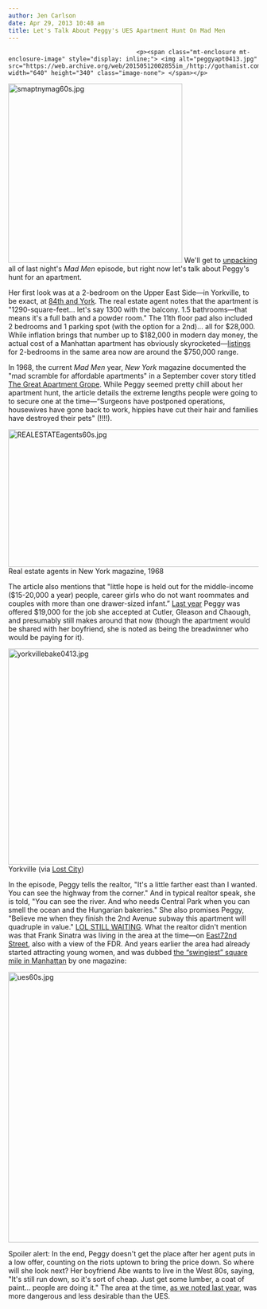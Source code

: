 ```yaml
---
author: Jen Carlson
date: Apr 29, 2013 10:48 am
title: Let's Talk About Peggy's UES Apartment Hunt On Mad Men
---
```


	
										<p><span class="mt-enclosure mt-enclosure-image" style="display: inline;"> <img alt="peggyapt0413.jpg" src="https://web.archive.org/web/20150512002855im_/http://gothamist.com/attachments/arts_jen/peggyapt0413.jpg" width="640" height="340" class="image-none"> </span></p>

<p><span class="mt-enclosure mt-enclosure-image" style="display: inline;"> <img alt="smaptnymag60s.jpg" src="https://web.archive.org/web/20150512002855im_/http://gothamist.com/attachments/arts_jen/smaptnymag60s.jpg" width="350" height="360" class="image-right"> </span>We&apos;ll get to <a href="https://web.archive.org/web/20150512002855/http://gothamist.com/tags/madmenhistory">unpacking</a> all of last night&apos;s <em>Mad Men</em> episode, but right now let&apos;s talk about Peggy&apos;s hunt for an apartment.</p>

<p>Her first look was at a 2-bedroom on the Upper East Side&#x2014;in Yorkville, to be exact, at <a href="https://web.archive.org/web/20150512002855/https://maps.google.com/maps?q=84th+and+york+ny,++ny&amp;ll=40.773636,-73.946786&amp;spn=0.013162,0.031393&amp;hnear=York+Ave+%26+E+84th+St,+New+York,+10028&amp;gl=us&amp;t=h&amp;z=16&amp;layer=c&amp;cbll=40.774612,-73.948078&amp;panoid=yVNKReJYBXsW93-e_UhY6g&amp;cbp=12,218.88,,0,-7.87">84th and York</a>. The real estate agent notes that the apartment is &quot;1290-square-feet... let&apos;s say 1300 with the balcony. 1.5 bathrooms&#x2014;that means it&apos;s a full bath and a powder room.&quot; The 11th floor pad also included 2 bedrooms and 1 parking spot (with the option for a 2nd)... all for $28,000. While inflation brings that number up to $182,000 in modern day money, the actual cost of a Manhattan apartment has obviously skyrocketed&#x2014;<a href="https://web.archive.org/web/20150512002855/http://corcoran.com/nyc/Listings/Display/2577225">listings</a> for 2-bedrooms in the same area now are around the $750,000 range.</p>

<p>In 1968, the current <em>Mad Men</em> year, <em>New York</em> magazine documented the &quot;mad scramble for affordable apartments&quot; in a September cover story titled <a href="https://web.archive.org/web/20150512002855/http://books.google.com/books?id=aMcDAAAAMBAJ&amp;lpg=PA3&amp;ots=0OGfyLMuG6&amp;dq=new%20york%20magazine%20great%20apartment%20grope%201968&amp;pg=PA16#v=onepage&amp;q&amp;f=false">The Great Apartment Grope</a>. While Peggy seemed pretty chill about her apartment hunt, the article details the extreme lengths people were going to to secure one at the time&#x2014;&#x201C;Surgeons have postponed operations, housewives have gone back to work, hippies have cut their hair and families have destroyed their pets&quot; (!!!!). </p>

<p><span class="mt-enclosure mt-enclosure-image" style="display: inline;"> <img alt="REALESTATEagents60s.jpg" src="https://web.archive.org/web/20150512002855im_/http://gothamist.com/attachments/arts_jen/REALESTATEagents60s.jpg" width="640" height="276" class="image-none"> </span><br>
<span class="photo_caption">Real estate agents in New York magazine, 1968</span></p>

<p>The article also mentions that &quot;little hope is held out for the middle-income ($15-20,000 a year) people, career girls who do not want roommates and couples with more than one drawer-sized infant.&#x201D; <a href="https://web.archive.org/web/20150512002855/http://gothamist.com/2012/05/29/mad_men_14.php">Last year</a> Peggy was offered $19,000 for the job she accepted at Cutler, Gleason and Chaough, and presumably still makes around that now (though the apartment would be shared with her boyfriend, she is noted as being the breadwinner who would be paying for it).</p>

<p><span class="mt-enclosure mt-enclosure-image" style="display: inline;"> <img alt="yorkvillebake0413.jpg" src="https://web.archive.org/web/20150512002855im_/http://gothamist.com/attachments/arts_jen/yorkvillebake0413.jpg" width="640" height="434" class="image-none"> </span><br>
<span class="photo_caption">Yorkville (via <a href="https://web.archive.org/web/20150512002855/http://lostnewyorkcity.blogspot.com/2011/06/yesteryears-yorkville.html">Lost City</a>)</span></p>

<p>In the episode, Peggy tells the realtor, &quot;It&apos;s a little farther east than I wanted. You can see the highway from the corner.&quot; And in typical realtor speak, she is told, &quot;You can see the river. And who needs Central Park when you can smell the ocean and the Hungarian bakeries.&quot; She also promises Peggy, &quot;Believe me when they finish the 2nd Avenue subway this apartment will quadruple in value.&quot; <a href="https://web.archive.org/web/20150512002855/http://gothamist.com/tags/secondavenuesubway">LOL STILL WAITING</a>. What the realtor didn&apos;t mention was that Frank Sinatra was living in the area at the time&#x2014;on <a href="https://web.archive.org/web/20150512002855/http://gothamist.com/2012/08/01/frank_sinatra.php">East72nd Street</a>, also with a view of the FDR. And years earlier the area had already started attracting young women, and was dubbed <a href="https://web.archive.org/web/20150512002855/http://ephemeralnewyork.wordpress.com/2008/05/03/the-domain-of-the-single-girl/">the &#x201C;swingiest&#x201D; square mile in Manhattan</a> by one magazine: </p>

<p><span class="mt-enclosure mt-enclosure-image" style="display: inline;"> <img alt="ues60s.jpg" src="https://web.archive.org/web/20150512002855im_/http://gothamist.com/attachments/arts_jen/ues60s.jpg" width="640" height="543" class="image-none"> </span></p>

<p>Spoiler alert: In the end, Peggy doesn&apos;t get the place after her agent puts in a low offer, counting on the riots uptown to bring the price down. So where will she look next? Her boyfriend Abe wants to live in the West 80s, saying, &quot;It&apos;s still run down, so it&apos;s sort of cheap. Just get some lumber, a coat of paint... people are doing it.&quot; The area at the time, <a href="https://web.archive.org/web/20150512002855/http://gothamist.com/2012/06/04/last_nights_mad_men_that_wasnt_the.php">as we noted last year</a>, was more dangerous and less desirable than the UES.</p>					
										
									
				